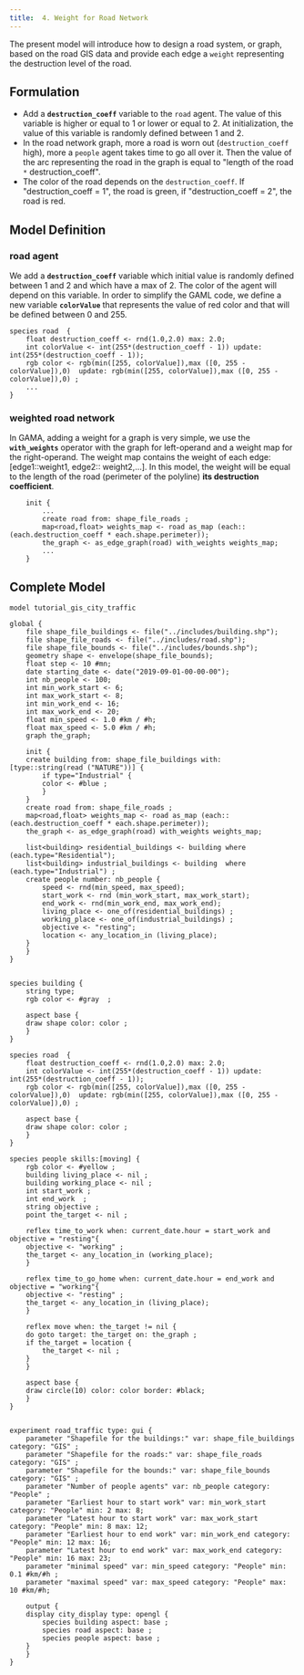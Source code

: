 ```yaml
---
title:  4. Weight for Road Network
---
```



The present model will introduce how to design a road system, or graph, based on the road GIS data and provide each edge a `weight` representing the destruction level of the road.


## Formulation

* Add a **`destruction_coeff`** variable to the `road` agent. The value of this variable is higher or equal to 1 or lower or equal to 2. At initialization, the value of this variable is randomly defined between 1 and 2.
* In the road network graph, more a road is worn out (`destruction_coeff` high), more a `people` agent takes time to go all over it. Then the value of the arc representing the road in the graph is equal to "length of the road `*` destruction\_coeff".
* The color of the road depends on the `destruction_coeff`. If "destruction\_coeff = 1", the road is green, if "destruction\_coeff = 2", the road is red.



## Model Definition

### road agent
We add a **`destruction_coeff`** variable which initial value is randomly defined between 1 and 2 and which have a max of 2. The color of the agent will depend on this variable. In order to simplify the GAML code, we define a new variable  **`colorValue`** that represents the value of red color and that will be defined between 0 and 255.

```
species road  {
    float destruction_coeff <- rnd(1.0,2.0) max: 2.0;
    int colorValue <- int(255*(destruction_coeff - 1)) update: int(255*(destruction_coeff - 1));
    rgb color <- rgb(min([255, colorValue]),max ([0, 255 - colorValue]),0)  update: rgb(min([255, colorValue]),max ([0, 255 - colorValue]),0) ;
    ...
}
```


### weighted road network

In GAMA, adding a weight for a graph is very simple, we use the **`with_weights`** operator with the graph for left-operand and a weight map for the right-operand. The weight map contains the weight of each edge: [edge1::weight1, edge2:: weight2,...]. In this model, the weight will be equal to the length of the road (perimeter of the polyline) **its destruction coefficient**.
```
    init {
        ...
        create road from: shape_file_roads ;
        map<road,float> weights_map <- road as_map (each:: (each.destruction_coeff * each.shape.perimeter));
        the_graph <- as_edge_graph(road) with_weights weights_map;
        ...
    }
```



## Complete Model

```
model tutorial_gis_city_traffic

global {
    file shape_file_buildings <- file("../includes/building.shp");
    file shape_file_roads <- file("../includes/road.shp");
    file shape_file_bounds <- file("../includes/bounds.shp");
    geometry shape <- envelope(shape_file_bounds);
    float step <- 10 #mn;
    date starting_date <- date("2019-09-01-00-00-00");
    int nb_people <- 100;
    int min_work_start <- 6;
    int max_work_start <- 8;
    int min_work_end <- 16; 
    int max_work_end <- 20; 
    float min_speed <- 1.0 #km / #h;
    float max_speed <- 5.0 #km / #h; 
    graph the_graph;
	
    init {
	create building from: shape_file_buildings with: [type::string(read ("NATURE"))] {
	    if type="Industrial" {
		color <- #blue ;
	    }
	}
	create road from: shape_file_roads ;
	map<road,float> weights_map <- road as_map (each:: (each.destruction_coeff * each.shape.perimeter));
	the_graph <- as_edge_graph(road) with_weights weights_map;
		
	list<building> residential_buildings <- building where (each.type="Residential");
	list<building> industrial_buildings <- building  where (each.type="Industrial") ;
	create people number: nb_people {
	    speed <- rnd(min_speed, max_speed);
	    start_work <- rnd (min_work_start, max_work_start);
	    end_work <- rnd(min_work_end, max_work_end);
	    living_place <- one_of(residential_buildings) ;
	    working_place <- one_of(industrial_buildings) ;
	    objective <- "resting";
	    location <- any_location_in (living_place); 
	}
    }
}


species building {
    string type; 
    rgb color <- #gray  ;
	
    aspect base {
	draw shape color: color ;
    }
}

species road  {
    float destruction_coeff <- rnd(1.0,2.0) max: 2.0;
    int colorValue <- int(255*(destruction_coeff - 1)) update: int(255*(destruction_coeff - 1));
    rgb color <- rgb(min([255, colorValue]),max ([0, 255 - colorValue]),0)  update: rgb(min([255, colorValue]),max ([0, 255 - colorValue]),0) ;
	
    aspect base {
	draw shape color: color ;
    }
}

species people skills:[moving] {
    rgb color <- #yellow ;
    building living_place <- nil ;
    building working_place <- nil ;
    int start_work ;
    int end_work  ;
    string objective ; 
    point the_target <- nil ;
		
    reflex time_to_work when: current_date.hour = start_work and objective = "resting"{
	objective <- "working" ;
	the_target <- any_location_in (working_place);
    }
		
    reflex time_to_go_home when: current_date.hour = end_work and objective = "working"{
	objective <- "resting" ;
	the_target <- any_location_in (living_place); 
    } 
	 
    reflex move when: the_target != nil {
	do goto target: the_target on: the_graph ; 
	if the_target = location {
	    the_target <- nil ;
	}
    }
	
    aspect base {
	draw circle(10) color: color border: #black;
    }
}


experiment road_traffic type: gui {
    parameter "Shapefile for the buildings:" var: shape_file_buildings category: "GIS" ;
    parameter "Shapefile for the roads:" var: shape_file_roads category: "GIS" ;
    parameter "Shapefile for the bounds:" var: shape_file_bounds category: "GIS" ;	
    parameter "Number of people agents" var: nb_people category: "People" ;
    parameter "Earliest hour to start work" var: min_work_start category: "People" min: 2 max: 8;
    parameter "Latest hour to start work" var: max_work_start category: "People" min: 8 max: 12;
    parameter "Earliest hour to end work" var: min_work_end category: "People" min: 12 max: 16;
    parameter "Latest hour to end work" var: max_work_end category: "People" min: 16 max: 23;
    parameter "minimal speed" var: min_speed category: "People" min: 0.1 #km/#h ;
    parameter "maximal speed" var: max_speed category: "People" max: 10 #km/#h;
	
    output {
	display city_display type: opengl {
	    species building aspect: base ;
	    species road aspect: base ;
	    species people aspect: base ;
	}
    }
}
```

